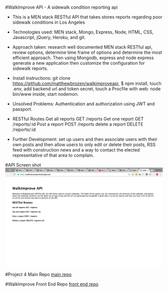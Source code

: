 #WalkImprove API - A sidewalk condition reporting api

* This is a MEN stack RESTful API that takes stores reports regarding poor sidewalk conditions in Los Angeles

* Technologies used: MEN stack, Mongo, Express, Node, HTML, CSS, Javascript, jQuery, Heroku, and git.

* Approach taken: research well documented MEN stack RESTful api, review options, determine time frame of options and determine the most efficient approach. Then using Mongodb, express and node express generate a new application then customize the configuration for sidewalk reports.

* Install instructions: git clone https://github.com/matthewbrozen/walkimproveapi, $ npm install, touch .env, add backend url and token secret, touch a Procfile with web: node bin/www inside, start nodemon.

* Unsolved Problems: Authentication and authorization using JWT and passport.

* RESTful Routes
  Get all reports GET /reports
  Get one report GET /reports/:id
  Post a report POST /reports
  delete a report DELETE /reports/:id

* Further Development: set up users and then associate users with their own posts and then allow users to only edit or delete their posts, RSS feed with construction news and a way to contact the elected representative of that area to complain.

#API Screen shot
![api](api.png)

#Project 4 Main Repo
[main repo](https://github.com/matthewbrozen/project4)  

#WalkImprove Front End Repo
[front end repo](https://github.com/matthewbrozen/walkimprovefrontend)
